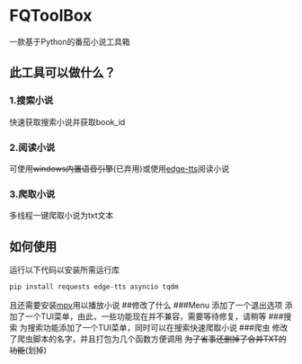 # FQToolBox
一款基于Python的番茄小说工具箱
## 此工具可以做什么？
### 1.搜索小说
快速获取搜索小说并获取book_id
### 2.阅读小说
可使用~~windows内置语音引擎~~(已弃用)或使用[edge-tts](https://github.com/rany2/edge-tts)阅读小说
### 3.爬取小说
多线程一键爬取小说为txt文本
## 如何使用
运行以下代码以安装所需运行库
```bash
pip install requests edge-tts asyncio tqdm
```
且还需要安装[mpv](https://mpv.io/)用以播放小说
##修改了什么
###Menu
添加了一个退出选项
添加了一个TUI菜单，由此，一些功能现在并不兼容，需要等待修复，请稍等
###搜索
为搜索功能添加了一个TUI菜单，同时可以在搜索快速爬取小说
###爬虫
修改了爬虫脚本的名字，并且打包为几个函数方便调用
~~为了省事还删掉了合并TXT的功能~~(划掉)